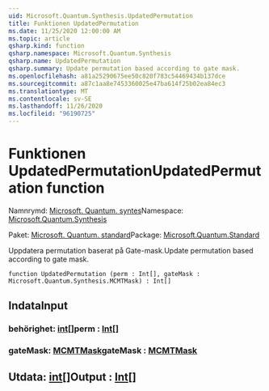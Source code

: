 ```yaml
---
uid: Microsoft.Quantum.Synthesis.UpdatedPermutation
title: Funktionen UpdatedPermutation
ms.date: 11/25/2020 12:00:00 AM
ms.topic: article
qsharp.kind: function
qsharp.namespace: Microsoft.Quantum.Synthesis
qsharp.name: UpdatedPermutation
qsharp.summary: Update permutation based according to gate mask.
ms.openlocfilehash: a81a25290675ee50c820f783c54469434b137dce
ms.sourcegitcommit: a87c1aa8e7453360025e47ba614f25b02ea84ec3
ms.translationtype: MT
ms.contentlocale: sv-SE
ms.lasthandoff: 11/26/2020
ms.locfileid: "96190725"
---
```

# <a name="updatedpermutation-function"></a><span data-ttu-id="9d287-102">Funktionen UpdatedPermutation</span><span class="sxs-lookup"><span data-stu-id="9d287-102">UpdatedPermutation function</span></span>

<span data-ttu-id="9d287-103">Namnrymd: [Microsoft. Quantum. syntes](xref:Microsoft.Quantum.Synthesis)</span><span class="sxs-lookup"><span data-stu-id="9d287-103">Namespace: [Microsoft.Quantum.Synthesis](xref:Microsoft.Quantum.Synthesis)</span></span>

<span data-ttu-id="9d287-104">Paket: [Microsoft. Quantum. standard](https://nuget.org/packages/Microsoft.Quantum.Standard)</span><span class="sxs-lookup"><span data-stu-id="9d287-104">Package: [Microsoft.Quantum.Standard](https://nuget.org/packages/Microsoft.Quantum.Standard)</span></span>


<span data-ttu-id="9d287-105">Uppdatera permutation baserat på Gate-mask.</span><span class="sxs-lookup"><span data-stu-id="9d287-105">Update permutation based according to gate mask.</span></span>

```qsharp
function UpdatedPermutation (perm : Int[], gateMask : Microsoft.Quantum.Synthesis.MCMTMask) : Int[]
```


## <a name="input"></a><span data-ttu-id="9d287-106">Indata</span><span class="sxs-lookup"><span data-stu-id="9d287-106">Input</span></span>

### <a name="perm--int"></a><span data-ttu-id="9d287-107">behörighet: [int](xref:microsoft.quantum.lang-ref.int)[]</span><span class="sxs-lookup"><span data-stu-id="9d287-107">perm : [Int](xref:microsoft.quantum.lang-ref.int)[]</span></span>




### <a name="gatemask--mcmtmask"></a><span data-ttu-id="9d287-108">gateMask: [MCMTMask](xref:Microsoft.Quantum.Synthesis.MCMTMask)</span><span class="sxs-lookup"><span data-stu-id="9d287-108">gateMask : [MCMTMask](xref:Microsoft.Quantum.Synthesis.MCMTMask)</span></span>





## <a name="output--int"></a><span data-ttu-id="9d287-109">Utdata: [int](xref:microsoft.quantum.lang-ref.int)[]</span><span class="sxs-lookup"><span data-stu-id="9d287-109">Output : [Int](xref:microsoft.quantum.lang-ref.int)[]</span></span>

